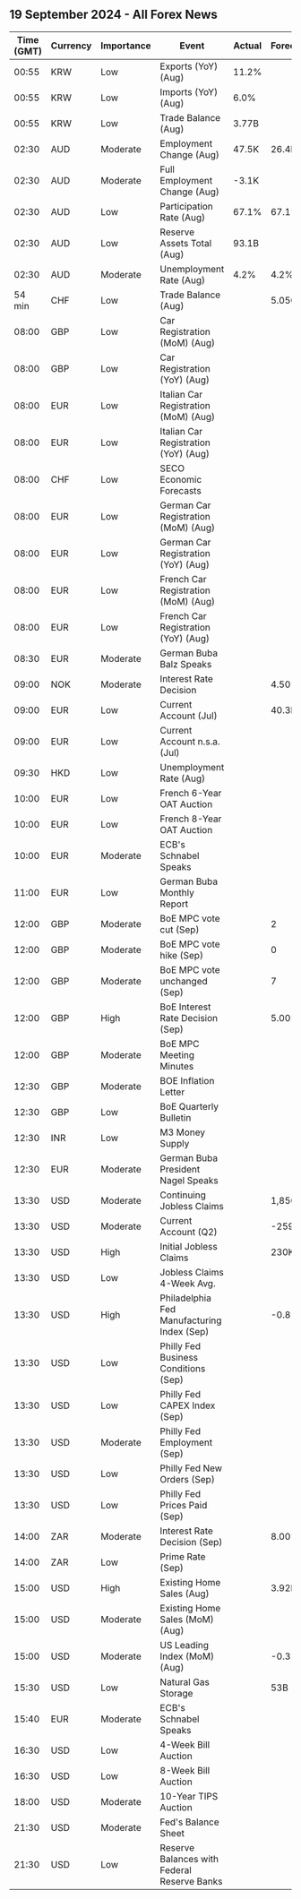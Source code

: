 ## 19 September 2024 - All Forex News

| Time (GMT) | Currency | Importance | Event | Actual | Forecast | Previous |
|------|----------|------------|-------|--------|----------|----------|
| 00:55 | KRW | Low | Exports (YoY) (Aug) | 11.2% |  | 11.4% |
| 00:55 | KRW | Low | Imports (YoY) (Aug) | 6.0% |  | 6.0% |
| 00:55 | KRW | Low | Trade Balance (Aug) | 3.77B |  | 3.83B |
| 02:30 | AUD | Moderate | Employment Change (Aug) | 47.5K | 26.4K | 48.9K |
| 02:30 | AUD | Moderate | Full Employment Change (Aug) | -3.1K |  | 64.7K |
| 02:30 | AUD | Low | Participation Rate (Aug) | 67.1% | 67.1% | 67.1% |
| 02:30 | AUD | Low | Reserve Assets Total (Aug) | 93.1B |  | 96.2B |
| 02:30 | AUD | Moderate | Unemployment Rate (Aug) | 4.2% | 4.2% | 4.2% |
| 54 min | CHF | Low | Trade Balance (Aug) |  | 5.050B | 4.889B |
| 08:00 | GBP | Low | Car Registration (MoM) (Aug) |  |  | -17.7% |
| 08:00 | GBP | Low | Car Registration (YoY) (Aug) |  |  | 2.5% |
| 08:00 | EUR | Low | Italian Car Registration (MoM) (Aug) |  |  | -21.9% |
| 08:00 | EUR | Low | Italian Car Registration (YoY) (Aug) |  |  | 4.7% |
| 08:00 | CHF | Low | SECO Economic Forecasts |  |  |  |
| 08:00 | EUR | Low | German Car Registration (MoM) (Aug) |  |  | -19.9% |
| 08:00 | EUR | Low | German Car Registration (YoY) (Aug) |  |  | -2.1% |
| 08:00 | EUR | Low | French Car Registration (MoM) (Aug) |  |  | -30.6% |
| 08:00 | EUR | Low | French Car Registration (YoY) (Aug) |  |  | -2.3% |
| 08:30 | EUR | Moderate | German Buba Balz Speaks |  |  |  |
| 09:00 | NOK | Moderate | Interest Rate Decision |  | 4.50% | 4.50% |
| 09:00 | EUR | Low | Current Account (Jul) |  | 40.3B | 51.0B |
| 09:00 | EUR | Low | Current Account n.s.a. (Jul) |  |  | 52.4B |
| 09:30 | HKD | Low | Unemployment Rate (Aug) |  |  | 3.0% |
| 10:00 | EUR | Low | French 6-Year OAT Auction |  |  | 2.65% |
| 10:00 | EUR | Low | French 8-Year OAT Auction |  |  | 2.96% |
| 10:00 | EUR | Moderate | ECB's Schnabel Speaks |  |  |  |
| 11:00 | EUR | Low | German Buba Monthly Report |  |  |  |
| 12:00 | GBP | Moderate | BoE MPC vote cut (Sep) |  | 2 | 5 |
| 12:00 | GBP | Moderate | BoE MPC vote hike (Sep) |  | 0 | 0 |
| 12:00 | GBP | Moderate | BoE MPC vote unchanged (Sep) |  | 7 | 4 |
| 12:00 | GBP | High | BoE Interest Rate Decision (Sep) |  | 5.00% | 5.00% |
| 12:00 | GBP | Moderate | BoE MPC Meeting Minutes |  |  |  |
| 12:30 | GBP | Moderate | BOE Inflation Letter |  |  |  |
| 12:30 | GBP | Low | BoE Quarterly Bulletin |  |  |  |
| 12:30 | INR | Low | M3 Money Supply |  |  | 10.2% |
| 12:30 | EUR | Moderate | German Buba President Nagel Speaks |  |  |  |
| 13:30 | USD | Moderate | Continuing Jobless Claims |  | 1,850K | 1,850K |
| 13:30 | USD | Moderate | Current Account (Q2) |  | -259.0B | -237.6B |
| 13:30 | USD | High | Initial Jobless Claims |  | 230K | 230K |
| 13:30 | USD | Low | Jobless Claims 4-Week Avg. |  |  | 230.75K |
| 13:30 | USD | High | Philadelphia Fed Manufacturing Index (Sep) |  | -0.8 | -7.0 |
| 13:30 | USD | Low | Philly Fed Business Conditions (Sep) |  |  | 15.4 |
| 13:30 | USD | Low | Philly Fed CAPEX Index (Sep) |  |  | 12.00 |
| 13:30 | USD | Moderate | Philly Fed Employment (Sep) |  |  | -5.7 |
| 13:30 | USD | Low | Philly Fed New Orders (Sep) |  |  | 14.6 |
| 13:30 | USD | Low | Philly Fed Prices Paid (Sep) |  |  | 24.00 |
| 14:00 | ZAR | Moderate | Interest Rate Decision (Sep) |  | 8.00% | 8.25% |
| 14:00 | ZAR | Low | Prime Rate (Sep) |  |  | 11.75% |
| 15:00 | USD | High | Existing Home Sales (Aug) |  | 3.92M | 3.95M |
| 15:00 | USD | Moderate | Existing Home Sales (MoM) (Aug) |  |  | 1.3% |
| 15:00 | USD | Moderate | US Leading Index (MoM) (Aug) |  | -0.3% | -0.6% |
| 15:30 | USD | Low | Natural Gas Storage |  | 53B | 40B |
| 15:40 | EUR | Moderate | ECB's Schnabel Speaks |  |  |  |
| 16:30 | USD | Low | 4-Week Bill Auction |  |  | 4.965% |
| 16:30 | USD | Low | 8-Week Bill Auction |  |  | 4.990% |
| 18:00 | USD | Moderate | 10-Year TIPS Auction |  |  | 1.883% |
| 21:30 | USD | Moderate | Fed's Balance Sheet |  |  | 7,115B |
| 21:30 | USD | Low | Reserve Balances with Federal Reserve Banks |  |  | 3.360T |
